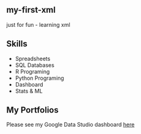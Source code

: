 ## my-first-xml
just for fun - learning xml

## Skills

- Spreadsheets
- SQL Databases
- R Programing
- Python Programing
- Dashboard
- Stats & ML

## My Portfolios

Please see my Google Data Studio dashboard [here](https://www.google.com)
